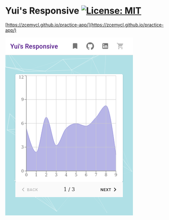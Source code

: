 # Yui's Responsive [![License: MIT](https://img.shields.io/badge/License-MIT-yellow.svg)](https://opensource.org/licenses/MIT)
[https://zcemycl.github.io/practice-app/](https://zcemycl.github.io/practice-app/)

![img](./resources/view.png)
